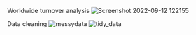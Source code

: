 Worldwide turnover analysis
![Screenshot 2022-09-12 122155](https://user-images.githubusercontent.com/98519316/189630913-255c8e2f-e7db-49f4-93ac-1a4c1e67a0cb.png)

Data cleaning
![messydata](https://user-images.githubusercontent.com/98519316/189526969-10b2be63-e942-4e18-af0d-0c43a88e262b.png)
![tidy_data](https://user-images.githubusercontent.com/98519316/189526972-a9930997-6aae-47ea-8079-de22cc3709be.png)
